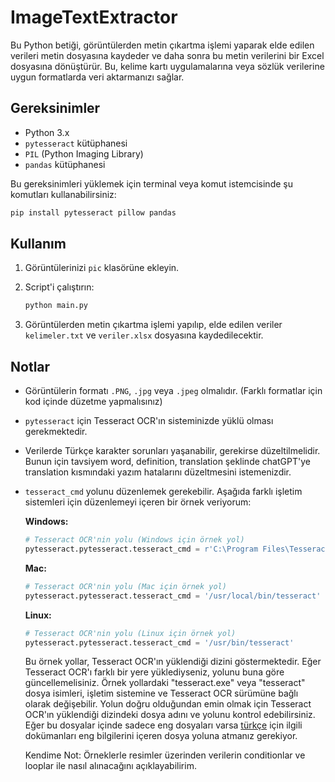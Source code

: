 # ImageTextExtractor

Bu Python betiği, görüntülerden metin çıkartma işlemi yaparak elde edilen verileri metin dosyasına kaydeder ve daha sonra bu metin verilerini bir Excel dosyasına dönüştürür. Bu, kelime kartı uygulamalarına veya sözlük verilerine uygun formatlarda veri aktarmanızı sağlar.

## Gereksinimler

- Python 3.x
- `pytesseract` kütüphanesi
- `PIL` (Python Imaging Library)
- `pandas` kütüphanesi

Bu gereksinimleri yüklemek için terminal veya komut istemcisinde şu komutları kullanabilirsiniz:

```bash
pip install pytesseract pillow pandas
```



## Kullanım

1. Görüntülerinizi `pic` klasörüne ekleyin.

2. Script'i çalıştırın:

    ```bash
    python main.py
    ```

3. Görüntülerden metin çıkartma işlemi yapılıp, elde edilen veriler `kelimeler.txt`  ve `veriler.xlsx` dosyasına kaydedilecektir.

## Notlar

- Görüntülerin formatı `.PNG`, `.jpg` veya `.jpeg` olmalıdır. (Farklı formatlar için kod içinde düzetme yapmalısınız)

- `pytesseract` için Tesseract OCR'ın sisteminizde yüklü olması gerekmektedir.

- Verilerde Türkçe karakter sorunları yaşanabilir, gerekirse düzeltilmelidir. Bunun için tavsiyem word, definition, translation şeklinde chatGPT'ye translation kısmındaki yazım hatalarını düzeltmesini istemenizdir. 

- `tesseract_cmd` yolunu düzenlemek gerekebilir. Aşağıda farklı işletim sistemleri için düzenlemeyi içeren bir örnek veriyorum:

  **Windows:**
  ```python
  # Tesseract OCR'nin yolu (Windows için örnek yol)
  pytesseract.pytesseract.tesseract_cmd = r'C:\Program Files\Tesseract-OCR\tesseract.exe'
  ```

  **Mac:**
  ```python
  # Tesseract OCR'nin yolu (Mac için örnek yol)
  pytesseract.pytesseract.tesseract_cmd = '/usr/local/bin/tesseract'
  ```

  **Linux:**
  ```python
  # Tesseract OCR'nin yolu (Linux için örnek yol)
  pytesseract.pytesseract.tesseract_cmd = '/usr/bin/tesseract'
  ```

  Bu örnek yollar, Tesseract OCR'ın yüklendiği dizini göstermektedir. Eğer Tesseract OCR'ı farklı bir yere yüklediyseniz, yolunu buna göre güncellemelisiniz. Örnek yollardaki "tesseract.exe" veya "tesseract" dosya isimleri, işletim sistemine ve Tesseract OCR sürümüne bağlı olarak değişebilir. Yolun doğru olduğundan emin olmak için Tesseract OCR'ın yüklendiği dizindeki dosya adını ve yolunu kontrol edebilirsiniz. Eğer bu dosyalar içinde sadece eng dosyaları varsa [türkçe](https://github.com/tesseract-ocr/tessdata/blob/main/tur.traineddata) için ilgili dokümanları eng bilgilerini içeren dosya yoluna atmanız gerekiyor. 
  
  Kendime Not: Örneklerle resimler üzerinden verilerin conditionlar ve looplar ile nasıl alınacağını açıklayabilirim. 

